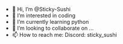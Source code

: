 - 👋 Hi, I’m @Sticky-Sushi
- 👀 I’m interested in coding
- 🌱 I’m currently learning python
- 💞️ I’m looking to collaborate on ...
- 📫 How to reach me: Discord: sticky_sushi

<!---
Sticky-Sushi/Sticky-Sushi is a ✨ special ✨ repository because its `README.md` (this file) appears on your GitHub profile.
You can click the Preview link to take a look at your changes.
--->
